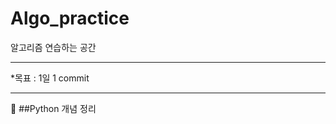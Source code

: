 # Algo_practice
알고리즘 연습하는 공간
___________________________________________
*목표 : 1일 1 commit

_______________________________________
:memo: ##Python 개념 정리 
